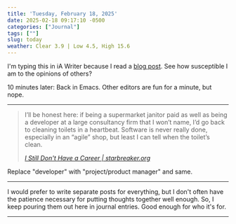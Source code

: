 ```yaml
---
title: 'Tuesday, February 18, 2025'
date: 2025-02-18 09:17:10 -0500
categories: ["Journal"]
tags: [""]
slug: today
weather: Clear 3.9 | Low 4.5, High 15.6
---
```


I'm typing this in iA Writer because I read a [blog post](https://cartography.pika.page/posts/never-look-at-your-files-again-wikilinks-tags-and-search-in-ia-writer). See how susceptible I am to the opinions of others?

10 minutes later: Back in Emacs. Other editors are fun for a minute, but nope.

----

> I’ll be honest here: if being a supermarket janitor paid as well as being a developer at a large consultancy firm that I won’t name, I’d go back to cleaning toilets in a heartbeat. Software is never really done, especially in an “agile” shop, but least I can tell when the toilet’s clean.
> 
> <cite>[I Still Don't Have a Career | starbreaker.org](https://starbreaker.org/grimoire/entries/i-still-dont-have-a-career/index.html)</cite>

Replace "developer" with "project/product manager" and same.

----

I would prefer to write separate posts for everything, but I don't often have the patience necessary for putting thoughts together well enough. So, I keep pouring them out here in journal entries. Good enough for who it's for.

----

